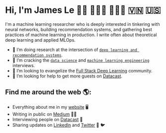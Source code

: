 # Hi, I'm James Le 👋🏼  👨🏽‍🎓 👨🏽‍💻 🇻🇳 🇺🇸

I'm a machine learning researcher who is deeply interested in tinkering with neural networks, building recommendation systems, and gathering best practices of machine learning in production.
I write often about theoretical deep learning and applied MLOps.

- 🔭 I’m doing research at the intersection of [`deep learning and recommendation systems`](https://github.com/khanhnamle1994/transfer-rec).
- 🌱 I’m cracking the [`data science`](https://github.com/khanhnamle1994/cracking-the-data-science-interview) and [`machine learning engineering`](https://github.com/khanhnamle1994/technical-interview-prep) interviews.
- 👯 I’m looking to evangelize the [Full Stack Deep Learning](https://github.com/full-stack-deep-learning/course-gitbook) community.
- 🤔 I’m looking for help to get more guests on [Datacast](https://datacast.simplecast.com/).

## Find me around the web 🌎:
- Everything about me in my <a href="https://jameskle.com/">website</a> 🖥
- Writing in public on <a href="https://le-james94.medium.com/">Medium</a> ✍🏽
- Interviewing people on <a href="https://datacast.simplecast.com/"> Datacast</a> 🎤
- Sharing updates on <a href="https://www.linkedin.com/in/khanhnamle94">LinkedIn</a> and <a href="https://twitter.com/le_james94">Twitter</a> 💼  🐦

